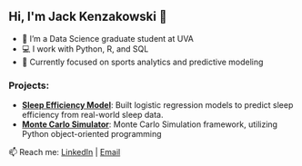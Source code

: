 ## Hi, I'm Jack Kenzakowski 👋
- 🌱 I’m a Data Science graduate student at UVA
- 💻 I work with Python, R, and SQL
- 🏀 Currently focused on sports analytics and predictive modeling

### Projects:
- **[Sleep Efficiency Model](https://github.com/jkenzak/stat6021_project)**: Built logistic regression models to predict sleep efficiency from real-world sleep data.
- **[Monte Carlo Simulator](https://github.com/jkenzak/monte-carlo-simulator)**: Monte Carlo Simulation framework, utilizing Python object-oriented programming

📫 Reach me: [LinkedIn](https://www.linkedin.com/in/jackkenzakowski) | [Email](mailto:jak5je@virginia.edu)
